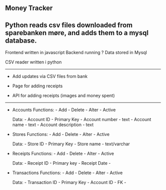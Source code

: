 Money Tracker
---
Python reads csv files downloaded from sparebanken møre, and adds them to a mysql database.
---

Frontend written in javascript
Backend running ?
Data stored in Mysql

CSV reader written i python

---

* Add updates via CSV files from bank
* Page for adding receipts

* API for adding receipts (images and money spent)

---

* Accounts
    Functions:
        - Add
        - Delete
        - Alter
        - Active

    Data:
        - Account ID - Primary Key
        - Account number - text 
        - Account name - text
        - Account description - text

* Stores
    Functions:
        - Add
        - Delete
        - Alter
        - Active

    Data:
        - Store ID - Primary Key
        - Store name - text/varchar

* Receipts
    Functions:
        - Add
        - Delete
        - Alter
        - Active

    Data:
        - Receipt ID - Primary key
        - Receipt Date 
        - 

* Transactions
    Functions:
        - Add
        - Delete
        - Alter
        - Active

    Data:
        - Transaction ID - Primary Key
        - Account ID - FK
        - 
